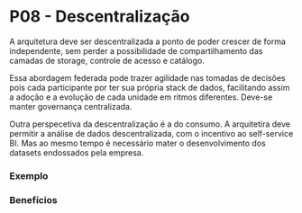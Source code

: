 # P08 - Descentralização
A arquitetura deve ser descentralizada a ponto de poder crescer de forma independente, sem perder a possibilidade de compartilhamento das camadas de storage, controle de acesso e catálogo. 

Essa abordagem federada pode trazer agilidade nas tomadas de decisões pois cada participante por ter sua própria stack de dados, facilitando assim a adoção e a evolução de cada unidade em ritmos diferentes. Deve-se manter governança centralizada.

Outra perspecetiva da descentralização é a do consumo. A arquitetira deve permitir a análise de dados descentralizada, com o incentivo ao self-service BI. Mas ao mesmo tempo é necessário mater o desenvolvimento dos datasets endossados pela empresa.


### Exemplo


### Benefícios